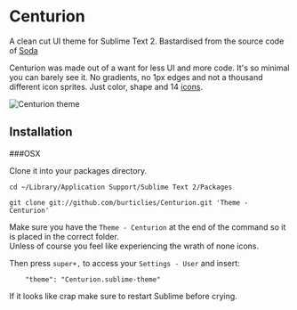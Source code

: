 Centurion
=========

A clean cut UI theme for Sublime Text 2. Bastardised from the source code of [Soda](https://github.com/buymeasoda/soda-theme/) 

Centurion was made out of a want for less UI and more code. It's so minimal you can barely see it. 
No gradients, no 1px edges and not a thousand different icon sprites. Just color, shape and 14 [icons](http://www.glyphicons.com/). 

![Centurion theme](https://raw.github.com/burticlies/Centurion/master/Centurion.png)  

Installation
------------------------------------------------------------------------

###OSX

Clone it into your packages directory.

    cd ~/Library/Application Support/Sublime Text 2/Packages

    git clone git://github.com/burticlies/Centurion.git 'Theme - Centurion'
       
Make sure you have the `Theme - Centurion` at the end of the command so it is placed in the correct folder.  
Unless of course you feel like experiencing the wrath of none icons. 

Then press `super+,` to access your `Settings - User` and insert: 
        
        "theme": "Centurion.sublime-theme"

If it looks like crap make sure to restart Sublime before crying. 
